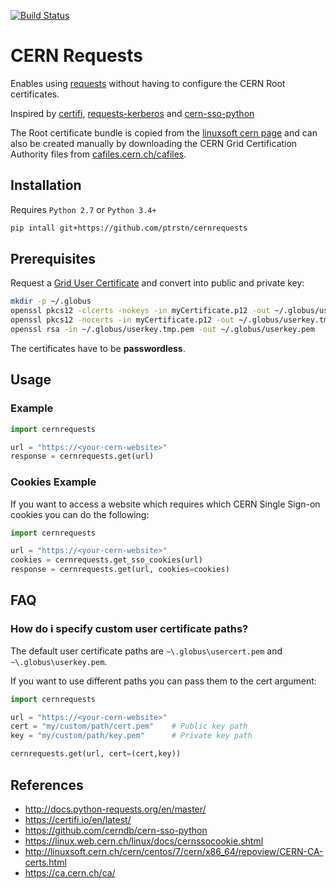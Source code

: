 [![Build Status](https://travis-ci.com/ptrstn/cernrequests.svg?branch=master)](https://travis-ci.com/ptrstn/cernrequests)

# CERN Requests

Enables using [requests]("https://github.com/requests/requests") without having to configure the CERN Root certificates.

Inspired by [certifi](https://github.com/certifi/python-certifi), [requests-kerberos](https://github.com/requests/requests-kerberos) and [cern-sso-python](https://github.com/cerndb/cern-sso-python)

The Root certificate bundle is copied from the [linuxsoft cern page](http://linuxsoft.cern.ch/cern/centos/7/cern/x86_64/repoview/CERN-CA-certs.html) and can also be created manually by downloading the CERN Grid Certification Authority files from [cafiles.cern.ch/cafiles](https://cafiles.cern.ch/cafiles/).

## Installation

Requires ```Python 2.7``` or ```Python 3.4+```

```bash
pip intall git+https://github.com/ptrstn/cernrequests
```

## Prerequisites

Request a [Grid User Certificate](https://ca.cern.ch/ca/) and convert into public and private key:

```bash
mkdir -p ~/.globus
openssl pkcs12 -clcerts -nokeys -in myCertificate.p12 -out ~/.globus/usercert.pem
openssl pkcs12 -nocerts -in myCertificate.p12 -out ~/.globus/userkey.tmp.pem
openssl rsa -in ~/.globus/userkey.tmp.pem -out ~/.globus/userkey.pem
```

The certificates have to be **passwordless**.

## Usage

### Example

```python
import cernrequests

url = "https://<your-cern-website>"
response = cernrequests.get(url)
```

### Cookies Example

If you want to access a website which requires which CERN Single Sign-on cookies you can do the following:

```python
import cernrequests

url = "https://<your-cern-website>"
cookies = cernrequests.get_sso_cookies(url)
response = cernrequests.get(url, cookies=cookies)
```

## FAQ

### How do i specify custom user certificate paths?

The default user certificate paths are ```~\.globus\usercert.pem``` and ```~\.globus\userkey.pem```. 

If you want to use different paths you can pass them to the cert argument:

```python
import cernrequests

url = "https://<your-cern-website>"
cert = "my/custom/path/cert.pem"    # Public key path
key = "my/custom/path/key.pem"      # Private key path

cernrequests.get(url, cert=(cert,key))
```

## References

- http://docs.python-requests.org/en/master/
- https://certifi.io/en/latest/
- https://github.com/cerndb/cern-sso-python
- https://linux.web.cern.ch/linux/docs/cernssocookie.shtml
- http://linuxsoft.cern.ch/cern/centos/7/cern/x86_64/repoview/CERN-CA-certs.html
- https://ca.cern.ch/ca/